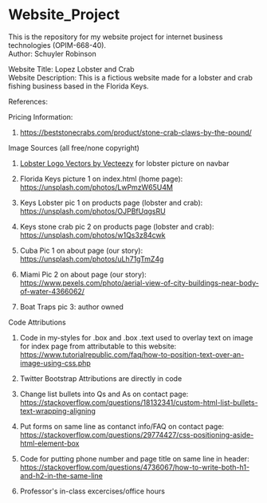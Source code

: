 # Website_Project
This is the repository for my website project for internet business technologies (OPIM-668-40). <br>
Author: Schuyler Robinson

Website Title: Lopez Lobster and Crab <br>
Website Description:  This is a fictious website made for a lobster and crab fishing business based in the Florida Keys.

References:

Pricing Information:

1. https://beststonecrabs.com/product/stone-crab-claws-by-the-pound/ 

Image Sources (all free/none copyright)

1. <a href="https://www.vecteezy.com/free-vector/lobster-logo">Lobster Logo Vectors by Vecteezy</a>  for lobster picture on navbar

2. Florida Keys picture 1 on index.html (home page): https://unsplash.com/photos/LwPmzW65U4M

3. Keys Lobster pic 1 on products page (lobster and crab): https://unsplash.com/photos/OJPBfUqgsRU

4. Keys stone crab pic 2 on products page (lobster and crab): https://unsplash.com/photos/w1Qs3z84cwk

5. Cuba Pic 1 on about page (our story): https://unsplash.com/photos/uLh71gTmZ4g

6. Miami Pic 2 on about page (our story): https://www.pexels.com/photo/aerial-view-of-city-buildings-near-body-of-water-4366062/

7. Boat Traps pic 3: author owned



Code Attributions

1. Code in my-styles for .box and .box .text used to overlay text on image for index page from attributable to this website: https://www.tutorialrepublic.com/faq/how-to-position-text-over-an-image-using-css.php

2. Twitter Bootstrap Attributions are directly in code

3. Change list bullets into Qs and As on contact page: https://stackoverflow.com/questions/18132341/custom-html-list-bullets-text-wrapping-aligning

4. Put forms on same line as contanct info/FAQ on contact page: https://stackoverflow.com/questions/29774427/css-positioning-aside-html-element-box

5. Code for putting phone number and page title on same line in header: https://stackoverflow.com/questions/4736067/how-to-write-both-h1-and-h2-in-the-same-line

6. Professor's in-class excercises/office hours
